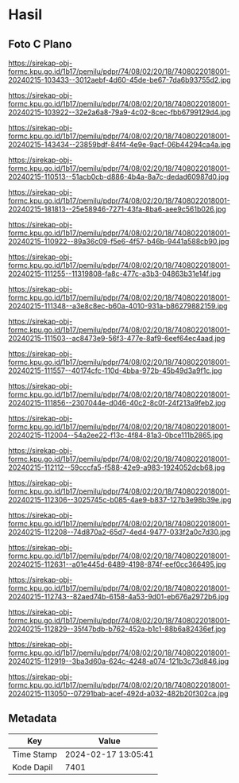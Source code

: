 # Hasil

## Foto C Plano

https://sirekap-obj-formc.kpu.go.id/1b17/pemilu/pdpr/74/08/02/20/18/7408022018001-20240215-103433--3012aebf-4d60-45de-be67-7da6b93755d2.jpg

https://sirekap-obj-formc.kpu.go.id/1b17/pemilu/pdpr/74/08/02/20/18/7408022018001-20240215-103922--32e2a6a8-79a9-4c02-8cec-fbb6799129d4.jpg

https://sirekap-obj-formc.kpu.go.id/1b17/pemilu/pdpr/74/08/02/20/18/7408022018001-20240215-143434--23859bdf-84f4-4e9e-9acf-06b44294ca4a.jpg

https://sirekap-obj-formc.kpu.go.id/1b17/pemilu/pdpr/74/08/02/20/18/7408022018001-20240215-110513--51acb0cb-d886-4b4a-8a7c-dedad60987d0.jpg

https://sirekap-obj-formc.kpu.go.id/1b17/pemilu/pdpr/74/08/02/20/18/7408022018001-20240215-181813--25e58946-7271-43fa-8ba6-aee9c561b026.jpg

https://sirekap-obj-formc.kpu.go.id/1b17/pemilu/pdpr/74/08/02/20/18/7408022018001-20240215-110922--89a36c09-f5e6-4f57-b46b-9441a588cb90.jpg

https://sirekap-obj-formc.kpu.go.id/1b17/pemilu/pdpr/74/08/02/20/18/7408022018001-20240215-111255--11319808-fa8c-477c-a3b3-04863b31e14f.jpg

https://sirekap-obj-formc.kpu.go.id/1b17/pemilu/pdpr/74/08/02/20/18/7408022018001-20240215-111348--a3e8c8ec-b60a-4010-931a-b86279882159.jpg

https://sirekap-obj-formc.kpu.go.id/1b17/pemilu/pdpr/74/08/02/20/18/7408022018001-20240215-111503--ac8473e9-56f3-477e-8af9-6eef64ec4aad.jpg

https://sirekap-obj-formc.kpu.go.id/1b17/pemilu/pdpr/74/08/02/20/18/7408022018001-20240215-111557--40174cfc-110d-4bba-972b-45b49d3a9f1c.jpg

https://sirekap-obj-formc.kpu.go.id/1b17/pemilu/pdpr/74/08/02/20/18/7408022018001-20240215-111856--2307044e-d046-40c2-8c0f-24f213a9feb2.jpg

https://sirekap-obj-formc.kpu.go.id/1b17/pemilu/pdpr/74/08/02/20/18/7408022018001-20240215-112004--54a2ee22-f13c-4f84-81a3-0bce111b2865.jpg

https://sirekap-obj-formc.kpu.go.id/1b17/pemilu/pdpr/74/08/02/20/18/7408022018001-20240215-112112--59cccfa5-f588-42e9-a983-1924052dcb68.jpg

https://sirekap-obj-formc.kpu.go.id/1b17/pemilu/pdpr/74/08/02/20/18/7408022018001-20240215-112306--3025745c-b085-4ae9-b837-127b3e98b39e.jpg

https://sirekap-obj-formc.kpu.go.id/1b17/pemilu/pdpr/74/08/02/20/18/7408022018001-20240215-112208--74d870a2-65d7-4ed4-9477-033f2a0c7d30.jpg

https://sirekap-obj-formc.kpu.go.id/1b17/pemilu/pdpr/74/08/02/20/18/7408022018001-20240215-112631--a01e445d-6489-4198-874f-eef0cc366495.jpg

https://sirekap-obj-formc.kpu.go.id/1b17/pemilu/pdpr/74/08/02/20/18/7408022018001-20240215-112743--82aed74b-6158-4a53-9d01-eb676a2972b6.jpg

https://sirekap-obj-formc.kpu.go.id/1b17/pemilu/pdpr/74/08/02/20/18/7408022018001-20240215-112829--35f47bdb-b762-452a-b1c1-88b6a82436ef.jpg

https://sirekap-obj-formc.kpu.go.id/1b17/pemilu/pdpr/74/08/02/20/18/7408022018001-20240215-112919--3ba3d60a-624c-4248-a074-121b3c73d846.jpg

https://sirekap-obj-formc.kpu.go.id/1b17/pemilu/pdpr/74/08/02/20/18/7408022018001-20240215-113050--07291bab-acef-492d-a032-482b20f302ca.jpg


## Metadata

| Key        | Value               |
| ---------- | ------------------- |
| Time Stamp | 2024-02-17 13:05:41 |
| Kode Dapil | 7401                |



